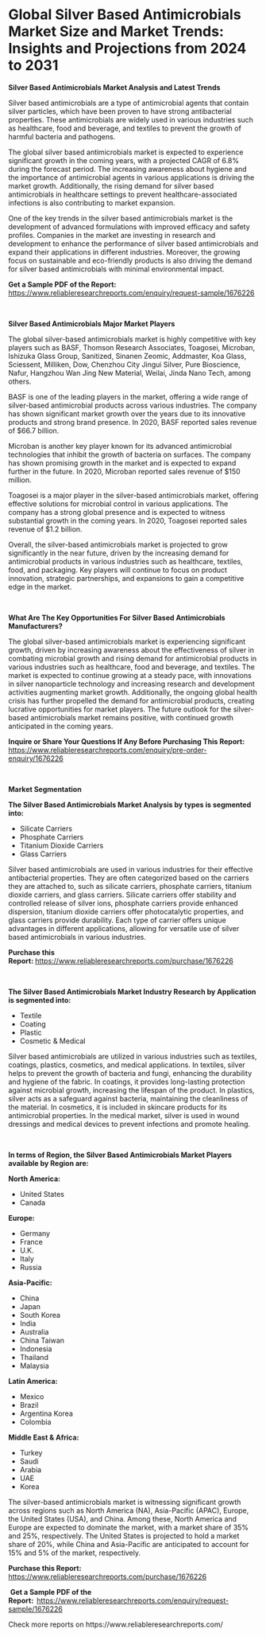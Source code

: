 <p><h1>Global Silver Based Antimicrobials Market Size and Market Trends: Insights and Projections from 2024 to 2031</h1></p><p><strong>Silver Based Antimicrobials Market Analysis and Latest Trends</strong></p>
<p><p>Silver based antimicrobials are a type of antimicrobial agents that contain silver particles, which have been proven to have strong antibacterial properties. These antimicrobials are widely used in various industries such as healthcare, food and beverage, and textiles to prevent the growth of harmful bacteria and pathogens.</p><p>The global silver based antimicrobials market is expected to experience significant growth in the coming years, with a projected CAGR of 6.8% during the forecast period. The increasing awareness about hygiene and the importance of antimicrobial agents in various applications is driving the market growth. Additionally, the rising demand for silver based antimicrobials in healthcare settings to prevent healthcare-associated infections is also contributing to market expansion.</p><p>One of the key trends in the silver based antimicrobials market is the development of advanced formulations with improved efficacy and safety profiles. Companies in the market are investing in research and development to enhance the performance of silver based antimicrobials and expand their applications in different industries. Moreover, the growing focus on sustainable and eco-friendly products is also driving the demand for silver based antimicrobials with minimal environmental impact.</p></p>
<p><strong>Get a Sample PDF of the Report:&nbsp;</strong> <a href="https://www.reliableresearchreports.com/enquiry/request-sample/1676226">https://www.reliableresearchreports.com/enquiry/request-sample/1676226</a></p>
<p>&nbsp;</p>
<p><strong>Silver Based Antimicrobials Major Market Players</strong></p>
<p><p>The global silver-based antimicrobials market is highly competitive with key players such as BASF, Thomson Research Associates, Toagosei, Microban, Ishizuka Glass Group, Sanitized, Sinanen Zeomic, Addmaster, Koa Glass, Sciessent, Milliken, Dow, Chenzhou City Jingui Silver, Pure Bioscience, Nafur, Hangzhou Wan Jing New Material, Weilai, Jinda Nano Tech, among others.</p><p>BASF is one of the leading players in the market, offering a wide range of silver-based antimicrobial products across various industries. The company has shown significant market growth over the years due to its innovative products and strong brand presence. In 2020, BASF reported sales revenue of $66.7 billion.</p><p>Microban is another key player known for its advanced antimicrobial technologies that inhibit the growth of bacteria on surfaces. The company has shown promising growth in the market and is expected to expand further in the future. In 2020, Microban reported sales revenue of $150 million.</p><p>Toagosei is a major player in the silver-based antimicrobials market, offering effective solutions for microbial control in various applications. The company has a strong global presence and is expected to witness substantial growth in the coming years. In 2020, Toagosei reported sales revenue of $1.2 billion.</p><p>Overall, the silver-based antimicrobials market is projected to grow significantly in the near future, driven by the increasing demand for antimicrobial products in various industries such as healthcare, textiles, food, and packaging. Key players will continue to focus on product innovation, strategic partnerships, and expansions to gain a competitive edge in the market.</p></p>
<p>&nbsp;</p>
<p><strong>What Are The Key Opportunities For Silver Based Antimicrobials Manufacturers?</strong></p>
<p><p>The global silver-based antimicrobials market is experiencing significant growth, driven by increasing awareness about the effectiveness of silver in combating microbial growth and rising demand for antimicrobial products in various industries such as healthcare, food and beverage, and textiles. The market is expected to continue growing at a steady pace, with innovations in silver nanoparticle technology and increasing research and development activities augmenting market growth. Additionally, the ongoing global health crisis has further propelled the demand for antimicrobial products, creating lucrative opportunities for market players. The future outlook for the silver-based antimicrobials market remains positive, with continued growth anticipated in the coming years.</p></p>
<p><strong>Inquire or Share Your Questions If Any Before Purchasing This Report:</strong> <a href="https://www.reliableresearchreports.com/enquiry/pre-order-enquiry/1676226">https://www.reliableresearchreports.com/enquiry/pre-order-enquiry/1676226</a></p>
<p>&nbsp;</p>
<p><strong>Market Segmentation</strong></p>
<p><strong>The Silver Based Antimicrobials Market Analysis by types is segmented into:</strong></p>
<p><ul><li>Silicate Carriers</li><li>Phosphate Carriers</li><li>Titanium Dioxide Carriers</li><li>Glass Carriers</li></ul></p>
<p><p>Silver based antimicrobials are used in various industries for their effective antibacterial properties. They are often categorized based on the carriers they are attached to, such as silicate carriers, phosphate carriers, titanium dioxide carriers, and glass carriers. Silicate carriers offer stability and controlled release of silver ions, phosphate carriers provide enhanced dispersion, titanium dioxide carriers offer photocatalytic properties, and glass carriers provide durability. Each type of carrier offers unique advantages in different applications, allowing for versatile use of silver based antimicrobials in various industries.</p></p>
<p><strong>Purchase this Report:&nbsp;</strong><a href="https://www.reliableresearchreports.com/purchase/1676226">https://www.reliableresearchreports.com/purchase/1676226</a></p>
<p>&nbsp;</p>
<p><strong>The Silver Based Antimicrobials Market Industry Research by Application is segmented into:</strong></p>
<p><ul><li>Textile</li><li>Coating</li><li>Plastic</li><li>Cosmetic & Medical</li></ul></p>
<p><p>Silver based antimicrobials are utilized in various industries such as textiles, coatings, plastics, cosmetics, and medical applications. In textiles, silver helps to prevent the growth of bacteria and fungi, enhancing the durability and hygiene of the fabric. In coatings, it provides long-lasting protection against microbial growth, increasing the lifespan of the product. In plastics, silver acts as a safeguard against bacteria, maintaining the cleanliness of the material. In cosmetics, it is included in skincare products for its antimicrobial properties. In the medical market, silver is used in wound dressings and medical devices to prevent infections and promote healing.</p></p>
<p>&nbsp;</p>
<p><strong>In terms of Region, the Silver Based Antimicrobials Market Players available by Region are:</strong></p>
<p>
    <p> <strong> North America: </strong>
        <ul>
            <li>United States</li>
            <li>Canada</li>
        </ul>
        </p> 
    <p> <strong> Europe: </strong>
        <ul>
            <li>Germany</li>
            <li>France</li>
            <li>U.K.</li>
            <li>Italy</li>
            <li>Russia</li>
        </ul>
        </p> 
    <p> <strong> Asia-Pacific: </strong>
        <ul>
            <li>China</li>
            <li>Japan</li>
            <li>South Korea</li>
            <li>India</li>
            <li>Australia</li>
            <li>China Taiwan</li>
            <li>Indonesia</li>
            <li>Thailand</li>
            <li>Malaysia</li>
        </ul>
        </p> 
    <p> <strong> Latin America: </strong>
        <ul>
            <li>Mexico</li>
            <li>Brazil</li>
            <li>Argentina Korea</li>
            <li>Colombia</li>
        </ul>
        </p> 
    <p> <strong> Middle East & Africa: </strong>
        <ul>
            <li>Turkey</li>
            <li>Saudi</li>
            <li>Arabia</li>
            <li>UAE</li>
            <li>Korea</li>
        </ul>
    </p>
    </p>
<p><p>The silver-based antimicrobials market is witnessing significant growth across regions such as North America (NA), Asia-Pacific (APAC), Europe, the United States (USA), and China. Among these, North America and Europe are expected to dominate the market, with a market share of 35% and 25%, respectively. The United States is projected to hold a market share of 20%, while China and Asia-Pacific are anticipated to account for 15% and 5% of the market, respectively.</p></p>
<p><strong>Purchase this Report: </strong><a href="https://www.reliableresearchreports.com/purchase/1676226">https://www.reliableresearchreports.com/purchase/1676226</a></p>
<p>&nbsp;<strong>Get a Sample PDF of the Report:&nbsp;&nbsp;</strong><a href="https://www.reliableresearchreports.com/enquiry/request-sample/1676226">https://www.reliableresearchreports.com/enquiry/request-sample/1676226</a></p>
<p><strong></strong></p>
<p>Check more reports on https://www.reliableresearchreports.com/</p>